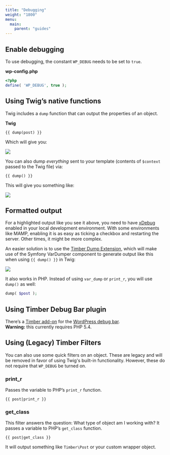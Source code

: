 ```yaml
---
title: "Debugging"
weight: "1800"
menu:
  main:
    parent: "guides"
---
```


## Enable debugging

To use debugging, the constant `WP_DEBUG` needs to be set to `true`.

**wp-config.php**

```php
<?php
define( 'WP_DEBUG', true );
```

## Using Twig’s native functions

Twig includes a `dump` function that can output the properties of an object. 

**Twig**

```twig
{{ dump(post) }}
```

Which will give you:

![](http://i.imgur.com/5Xu53Fk.png)

You can also dump _everything_ sent to your template (contents of `$context` passed to the Twig file) via:

```twig
{{ dump() }}
```

This will give you something like:

![](http://i.imgur.com/5ZD8VDd.png)

## Formatted output

For a highlighted output like you see it above, you need to have [xDebug](https://xdebug.org/) enabled in your local development environment. With some environments like MAMP, enabling it is as easy as ticking a checkbox and restarting the server. Other times, it might be more complex.

An easier solution is to use the [Timber Dump Extension](https://github.com/nlemoine/timber-dump-extension), which will make use of the Symfony VarDumper component to generate output like this when using `{{ dump() }}` in Twig:

![](https://user-images.githubusercontent.com/2084481/31230351-116569a8-a9e4-11e7-8310-48b7f679892b.png)

It also works in PHP. Instead of using `var_dump` or `print_r`, you will use `dump()` as well:

```php
dump( $post );
```

## Using Timber Debug Bar plugin

There’s a [Timber add-on](http://wordpress.org/plugins/debug-bar-timber/) for the [WordPress debug bar](https://wordpress.org/plugins/debug-bar/).  
**Warning:** this currently requires PHP 5.4.

## Using (Legacy) Timber Filters

You can also use some quick filters on an object. These are legacy and will be removed in favor of using Twig's built-in functionality. However, these do not require that `WP_DEBUG` be turned on.

### print_r

Passes the variable to PHP’s `print_r` function.

```twig
{{ post|print_r }}
```

### get_class

This filter answers the question: What type of object am I working with? It passes a variable to PHP’s `get_class` function.

```twig
{{ post|get_class }}
```

It will output something like `Timber\Post` or your custom wrapper object.
